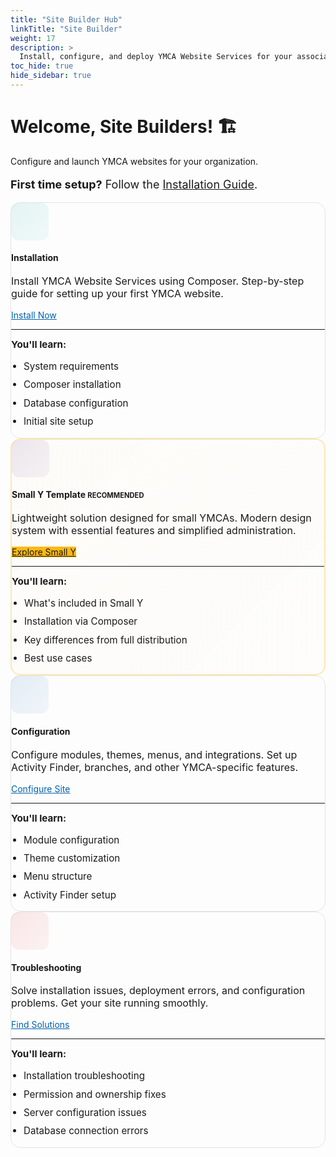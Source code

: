 ```yaml
---
title: "Site Builder Hub"
linkTitle: "Site Builder"
weight: 17
description: >
  Install, configure, and deploy YMCA Website Services for your association.
toc_hide: true
hide_sidebar: true
---
```


<div class="text-center mb-5 mt-4">
  <h1 class="display-4 mb-3">Welcome, Site Builders! 🏗️</h1>
  <p class="lead">Configure and launch YMCA websites for your organization.</p>
  <p style="font-size: 1.125rem;"><strong>First time setup?</strong> Follow the <a href="https://github.com/YCloudYUSA/yusaopeny-project#installation">Installation Guide</a>.</p>
</div>

<div class="row row-cols-1 row-cols-md-2 g-4 mt-4">
  <!-- Card 1: Installation -->
  <div class="col">
    <div class="card h-100 shadow-sm border-0 hover-lift persona-topic-card">
      <div class="card-body p-4">
        <div class="d-flex align-items-start mb-3">
          <div class="card-icon-small me-3" style="background: linear-gradient(135deg, rgba(0, 167, 157, 0.1), rgba(0, 167, 157, 0.05));">
            <i class="fas fa-download fa-2x" style="color: var(--ymca-teal);"></i>
          </div>
          <div class="flex-grow-1">
            <h4 class="card-title mb-2">Installation</h4>
            <p class="card-text text-muted mb-3" style="font-size: 1rem;">
              Install YMCA Website Services using Composer. Step-by-step guide for setting up your first YMCA website.
            </p>
          </div>
        </div>
        <div class="mt-auto">
          <a href="https://github.com/YCloudYUSA/yusaopeny-project#installation" class="btn btn-outline-warning btn-sm w-100">
            Install Now <i class="fas fa-arrow-right ms-2"></i>
          </a>
        </div>
        <hr class="my-3">
        <div class="text-muted" style="font-size: 0.95rem;">
          <strong>You'll learn:</strong>
          <ul class="mb-0 mt-2">
            <li>System requirements</li>
            <li>Composer installation</li>
            <li>Database configuration</li>
            <li>Initial site setup</li>
          </ul>
        </div>
      </div>
    </div>
  </div>

  <!-- Card 2: Small Y Template (HIGH PRIORITY) -->
  <div class="col">
    <div class="card h-100 shadow-sm border-0 hover-lift persona-topic-card small-y-featured">
      <div class="card-body p-4">
        <div class="d-flex align-items-start mb-3">
          <div class="card-icon-small me-3" style="background: linear-gradient(135deg, rgba(88, 44, 131, 0.1), rgba(88, 44, 131, 0.05));">
            <i class="fas fa-star fa-2x" style="color: var(--ymca-purple);"></i>
          </div>
          <div class="flex-grow-1">
            <h4 class="card-title mb-2">
              Small Y Template
              <span class="badge bg-warning text-dark ms-2" style="font-size: 0.7rem; vertical-align: middle;">RECOMMENDED</span>
            </h4>
            <p class="card-text text-muted mb-3" style="font-size: 1rem;">
              Lightweight solution designed for small YMCAs. Modern design system with essential features and simplified administration.
            </p>
          </div>
        </div>
        <div class="mt-auto">
          <a href="/docs/small-y/" class="btn btn-warning text-white btn-sm w-100">
            Explore Small Y <i class="fas fa-arrow-right ms-2"></i>
          </a>
        </div>
        <hr class="my-3">
        <div class="text-muted" style="font-size: 0.95rem;">
          <strong>You'll learn:</strong>
          <ul class="mb-0 mt-2">
            <li>What's included in Small Y</li>
            <li>Installation via Composer</li>
            <li>Key differences from full distribution</li>
            <li>Best use cases</li>
          </ul>
        </div>
      </div>
    </div>
  </div>

  <!-- Card 3: Configuration -->
  <div class="col">
    <div class="card h-100 shadow-sm border-0 hover-lift persona-topic-card">
      <div class="card-body p-4">
        <div class="d-flex align-items-start mb-3">
          <div class="card-icon-small me-3" style="background: linear-gradient(135deg, rgba(0, 96, 175, 0.1), rgba(0, 96, 175, 0.05));">
            <i class="fas fa-sliders-h fa-2x" style="color: var(--ymca-blue);"></i>
          </div>
          <div class="flex-grow-1">
            <h4 class="card-title mb-2">Configuration</h4>
            <p class="card-text text-muted mb-3" style="font-size: 1rem;">
              Configure modules, themes, menus, and integrations. Set up Activity Finder, branches, and other YMCA-specific features.
            </p>
          </div>
        </div>
        <div class="mt-auto">
          <a href="/docs/howto/" class="btn btn-outline-warning btn-sm w-100">
            Configure Site <i class="fas fa-arrow-right ms-2"></i>
          </a>
        </div>
        <hr class="my-3">
        <div class="text-muted" style="font-size: 0.95rem;">
          <strong>You'll learn:</strong>
          <ul class="mb-0 mt-2">
            <li>Module configuration</li>
            <li>Theme customization</li>
            <li>Menu structure</li>
            <li>Activity Finder setup</li>
          </ul>
        </div>
      </div>
    </div>
  </div>

  <!-- Card 4: Troubleshooting -->
  <div class="col">
    <div class="card h-100 shadow-sm border-0 hover-lift persona-topic-card">
      <div class="card-body p-4">
        <div class="d-flex align-items-start mb-3">
          <div class="card-icon-small me-3" style="background: linear-gradient(135deg, rgba(227, 30, 36, 0.1), rgba(227, 30, 36, 0.05));">
            <i class="fas fa-toolbox fa-2x" style="color: var(--ymca-red);"></i>
          </div>
          <div class="flex-grow-1">
            <h4 class="card-title mb-2">Troubleshooting</h4>
            <p class="card-text text-muted mb-3" style="font-size: 1rem;">
              Solve installation issues, deployment errors, and configuration problems. Get your site running smoothly.
            </p>
          </div>
        </div>
        <div class="mt-auto">
          <a href="/docs/troubleshooting/" class="btn btn-outline-warning btn-sm w-100">
            Find Solutions <i class="fas fa-arrow-right ms-2"></i>
          </a>
        </div>
        <hr class="my-3">
        <div class="text-muted" style="font-size: 0.95rem;">
          <strong>You'll learn:</strong>
          <ul class="mb-0 mt-2">
            <li>Installation troubleshooting</li>
            <li>Permission and ownership fixes</li>
            <li>Server configuration issues</li>
            <li>Database connection errors</li>
          </ul>
        </div>
      </div>
    </div>
  </div>
</div>

<style>
/* Hide sidebar and center content on persona landing pages */
.td-sidebar {
  display: none !important;
}

.td-sidebar-toc {
  display: none !important;
}

.td-main {
  max-width: 100% !important;
  padding: 0 !important;
}

/* Fix breadcrumbs hidden under navbar */
.td-breadcrumbs {
  padding-top: 80px !important;
}

/* Override Bootstrap column classes to center main content */
main[role="main"] {
  max-width: 1200px !important;
  margin: 0 auto !important;
  padding: 2rem 1.5rem !important;
  flex: 0 0 100% !important;
  width: 100% !important;
}

.td-content {
  max-width: 100% !important;
  margin: 0 !important;
}

:root {
  --ymca-teal: #00A79D;
  --ymca-purple: #582C83;
  --ymca-blue: #0060AF;
  --ymca-red: #E31E24;
  --ymca-yellow: #FDB912;
}

.persona-topic-card {
  border-radius: 16px;
  border: 1px solid rgba(0, 0, 0, 0.1);
  transition: all 0.3s cubic-bezier(0.4, 0, 0.2, 1);
}

.persona-topic-card:hover {
  transform: translateY(-4px);
  box-shadow: 0 12px 24px rgba(0, 96, 175, 0.15) !important;
  border-color: var(--ymca-blue);
}

/* Special styling for Small Y featured card */
.small-y-featured {
  border: 2px solid rgba(253, 185, 18, 0.3);
  background: linear-gradient(135deg, rgba(253, 185, 18, 0.02), rgba(253, 185, 18, 0.01));
}

.small-y-featured:hover {
  border-color: var(--ymca-yellow);
  box-shadow: 0 12px 24px rgba(253, 185, 18, 0.3) !important;
}

.card-icon-small {
  width: 60px;
  height: 60px;
  border-radius: 12px;
  display: flex;
  align-items: center;
  justify-content: center;
  flex-shrink: 0;
}

.persona-topic-card .btn-outline-warning {
  border-color: var(--ymca-blue);
  color: var(--ymca-blue);
  transition: all 0.2s ease-in-out;
}

.persona-topic-card .btn-outline-warning:hover {
  background-color: var(--ymca-blue);
  border-color: var(--ymca-blue);
  color: white;
  transform: translateX(4px);
}

.persona-topic-card .btn-warning {
  background-color: var(--ymca-yellow);
  border-color: var(--ymca-yellow);
  transition: all 0.2s ease-in-out;
}

.persona-topic-card .btn-warning:hover {
  background-color: #e5a810;
  border-color: #e5a810;
  transform: translateX(4px);
}

.persona-topic-card ul {
  padding-left: 1.25rem;
}

.persona-topic-card ul li {
  margin-bottom: 0.5rem;
  line-height: 1.4;
}
</style>
